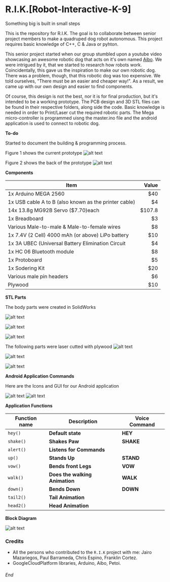 # R.I.K.[Robot-Interactive-K-9]
Something big is built in small steps

This is the repository for R.I.K.
The goal is to collaborate between senior project members to make a quadruped dog robot autonomous. 
This project requires basic knowledge of C++, C & Java or pyhton. 

This senior project started when our group stumbled upon a youtube video showcasing an awesome robotic dog that acts on it's own named [Aibo](https://www.youtube.com/watch?v=8t8fyiiQVZ0 "Aibo"). We were intrigued by it, that we started to research how robots work. Coincidentally, this gave us the inspiration to make our own robotic dog. There was a problem, though, that this robotic dog was too expensive. We told ourselves, "There must be an easier and cheaper way!". As a result, we came up with our own design and easier to find components. 

Of course, this design is not the best, nor it is for final production, but it's intended to be a working prototype. The PCB design and 3D STL files can be found in their respective folders, along side the code. Basic knowledge is needed in order to Print/Laser cut the required robotic parts. The Mega micro-controller is programmed uisng the master.ino file and the android application is used to connect to robotic dog.

**To-do**

Started to document the building & programming process.

Figure 1 shows the current prototype
![alt text](https://github.com/abel09011/R.I.K.-Robot-Interactive-K-9/blob/master/RIK%20Final%20Design.png)

Figure 2 shows the back of the prototype
![alt text](https://github.com/abel09011/R.I.K.-Robot-Interactive-K-9/blob/master/RIK's%20Back.png)

**Components**


| Item                                                     | Value   |
| -------------------------------------------------------- | -------:|
| 1x Arduino MEGA 2560                                     | $40     |
| 1x USB cable A to B (also known as the printer cable)    |   $4    |
| 14x 13.8g MG92B Servo  ($7.70)each                       | $107.8  |
| 1x Breadboard                                            | $3      |
| Various Male-to-male & Male-to-female wires              |   $8    |
| 1x 7.4V (2 Cell) 4000 mAh (or above) LiPo battery        |   $10   |
| 1x 3A UBEC (Universal Battery Elimination Circuit        |   $4    |
| 1x HC 06 Bluetooth module                                | $8      |
| 1x Protoboard                                            | $5      |
| 1x Sodering Kit                                          |   $20   |
| Various male pin headers                                 |   $6    |
| Plywood                                                  |   $10   |



**STL Parts**

The body parts were created in SolidWorks

![alt text](https://github.com/abel09011/R.I.K.-Robot-Interactive-K-9/blob/master/Solid%20Work%20Parts/Head%20STLs.png)

![alt text](https://github.com/abel09011/R.I.K.-Robot-Interactive-K-9/blob/master/Solid%20Work%20Parts/Legs%20STLs.png)

![alt text](https://github.com/abel09011/R.I.K.-Robot-Interactive-K-9/blob/master/Solid%20Work%20Parts/Main%20Frame%20STLs.png)


The following parts were laser cutted with plywood
![alt text](https://github.com/abel09011/R.I.K.-Robot-Interactive-K-9/blob/master/Laser%20Cut%20Blueprint.png)

![alt text](https://github.com/abel09011/R.I.K.-Robot-Interactive-K-9/blob/master/Head%20%26%20Neck.png)

![alt text](https://github.com/abel09011/R.I.K.-Robot-Interactive-K-9/blob/master/Legs%20%26%20Main%20Frame.png)


**Android Application Commands**

Here are the Icons and GUI for our Android application

![alt text](https://github.com/abel09011/R.I.K.-Robot-Interactive-K-9/blob/master/Android%20Icons.png)
![alt text](https://github.com/abel09011/R.I.K.-Robot-Interactive-K-9/blob/master/Android%20GUI.png)

**Application Functions**


| Function name | Description                    | Voice Command   |
| ------------- | ------------------------------ | --------------- |
| `hey()`       | **Default state**              | **HEY**         |
| `shake()`     | **Shakes Paw**                 | **SHAKE**       |
| `alert()`     | **Listens for Commands**       |                 |
| `up()`        | **Stands Up**                  | **STAND**       |
| `vow()`       | **Bends front Legs**           | **VOW**         |
| `walk()`      | **Does the walking Animation** | **WALK**        |
| `down()`      | **Bends Down**                 | **DOWN**        |
| `tail2()`     | **Tail Animation**             |                 |
| `head2()`     | **Head Animation**             |                 |


**Block Diagram**

![alt text](https://github.com/abel09011/R.I.K.-Robot-Interactive-K-9/blob/master/Schematics/Block%20Diagram.png)

### Credits

- All the persons who contributed to the `R.I.K` project with me: Jairo Mazariegos, Paul Barrameda, Chris Espino, Franklin Cortez.
- GoogleCloudPlatform libraries, Arduino, Aibo, Petoi.

###### End
